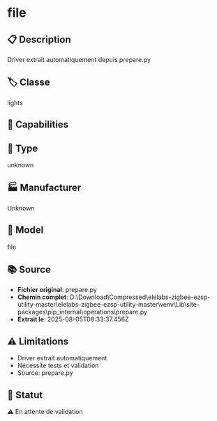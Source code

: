 # file

## 📋 Description
Driver extrait automatiquement depuis prepare.py

## 🏷️ Classe
lights

## 🔧 Capabilities


## 📡 Type
unknown

## 🏭 Manufacturer
Unknown

## 📱 Model
file

## 📚 Source
- **Fichier original**: prepare.py
- **Chemin complet**: D:\Download\Compressed\elelabs-zigbee-ezsp-utility-master\elelabs-zigbee-ezsp-utility-master\venv\Lib\site-packages\pip\_internal\operations\prepare.py
- **Extrait le**: 2025-08-05T08:33:37.456Z

## ⚠️ Limitations
- Driver extrait automatiquement
- Nécessite tests et validation
- Source: prepare.py

## 🚀 Statut
⚠️ En attente de validation

